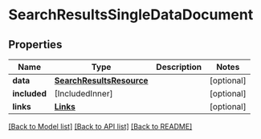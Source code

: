 # SearchResultsSingleDataDocument

## Properties
Name | Type | Description | Notes
------------ | ------------- | ------------- | -------------
**data** | [**SearchResultsResource**](SearchResultsResource.md) |  | [optional] 
**included** | [IncludedInner] |  | [optional] 
**links** | [**Links**](Links.md) |  | [optional] 

[[Back to Model list]](../README.md#documentation-for-models) [[Back to API list]](../README.md#documentation-for-api-endpoints) [[Back to README]](../README.md)


